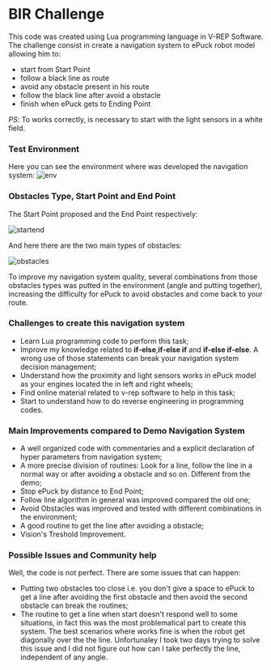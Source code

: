 # BIR Challenge
This code was created using Lua programming language in V-REP Software. The challenge consist in create a navigation system to ePuck robot model allowing him to:
- start from Start Point
- follow a black line as route
- avoid any obstacle present in his route
- follow the black line after avoid a obstacle 
- finish when ePuck gets to Ending Point

*PS*: To works correctly, is necessary to start with the light sensors in a white field.

### Test Environment
Here you can see the environment where was developed the navigation system:
![env](https://user-images.githubusercontent.com/32513366/52373421-be922380-2a41-11e9-82a9-4f038d66fd5f.PNG)

### Obstacles Type, Start Point and End Point
The Start Point proposed and the End Point respectively:

![startend](https://user-images.githubusercontent.com/32513366/52374926-a4f2db00-2a45-11e9-9272-9ae687491ad1.png)

And here there are the two main types of obstacles:

![obstacles](https://user-images.githubusercontent.com/32513366/52373562-1fb9f700-2a42-11e9-892f-3e57d9562678.PNG)

To improve my navigation system quality, several combinations from those obstacles types was putted in the environment (angle and putting together), increasing the difficulty for ePuck to avoid obstacles and come back to your route.

### Challenges to create this navigation system
- Learn Lua programming code to perform this task;
- Improve my knowledge related to **if-else**,**if-else if** and **if-else if-else**. A wrong use of those statements can break your navigation system decision management;
- Understand how the proximity and light sensors works in ePuck model as your engines located the in left and right wheels;
- Find online material related to v-rep software to help in this task;
- Start to understand how to do reverse engineering in programming codes.

### Main Improvements compared to Demo Navigation System
- A well organized code with commentaries and a explicit declaration of hyper parameters from navigation system;
- A more precise division of routines: Look for a line, follow the line in a normal way or after avoiding a obstacle and so on. Different from the demo;
- Stop ePuck by distance to End Point;
- Follow line algorithm in general was improved compared the old one;
- Avoid Obstacles was improved and tested with different combinations in the environment;
- A good routine to get the line after avoiding a obstacle;
- Vision's Treshold Improvement.

### Possible Issues and Community help
Well, the code is not perfect. There are some issues that can happen:
- Putting two obstacles too close i.e. you don't give a space to ePuck to get a line after avoiding the first obstacle and then avoid the second obstacle can break the routines;
- The routine to get a line when start doesn't respond well to some situations, in fact this was the most problematical part to create this system. The best scenarios where works fine is when the robot get diagonally over the the line. Unfortunaley I took two days trying to solve this issue and I did not figure out how can I take perfectly the line, independent of any angle.

